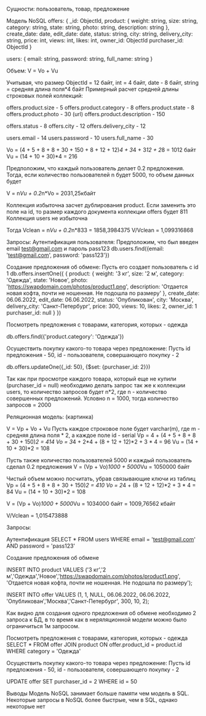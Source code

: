 Сущности: пользователь, товар, предложение

Модель NoSQL
offers:
{
	_id: ObjectId,
	product: {
		weight: string,
		size: string,
		category: string,
		state: string,
		photo: string,
		description: string
	},
	create_date: date,
	edit_date: date,
	status: string,
	city: string,
	delivery_city: string,
	price: int,
	views: int, 
	likes: int,
	owner_id: ObjectId
	purchaser_id: ObjectId
}

users:
{
	email: string,
	password: string,
	full_name: string
}

Объем:
V = Vo + Vu

Учитывая, что размер ObjectId = 12 байт, int = 4 байт, date - 8 байт, string = средняя длина поля*4 байт
Примерный расчет средней длины строковых полей коллекций:

offers.product.size - 5
offers.product.category - 8
offers.product.state - 8
offers.product.photo - 30 (url)
offers.product.description - 150

offers.status - 8
offers.city - 12
offers.delivery_city - 12

users.email - 14
users.password - 10
users.full_name - 30

Vo = (4 + 5 + 8 + 8 + 30 + 150 + 8 + 12 + 12)*4 + 3*4 + 3*12 + 2*8 = 1012 байт
Vu = (14 + 10 + 30)*4 = 216

Предположим, что каждый пользователь делает 0.2 предложения. Тогда, если количество пользователей n будет 5000, то объем данных будет

V = n*Vu + 0.2*n*Vo = 2031,25кбайт

Коллекция избыточна засчет дублирования product. Если заменить это поле на id, то размер каждого документа коллекции offers будет 811
Коллекция users не избыточна

Тогда Vclean = n*Vu + 0.2*n*833 = 1858,3984375
V/Vclean = 1,099316868

Запросы:
Аутентификация пользователя:
Предположим, что был введен email test@gmail.com и пароль pass123
db.users.find({email: 'test@gmail.com', password: 'pass123'})

Создание предложения об обмене:
Пусть его создает пользователь с id 1
db.offers.insertOne({
	{
		product: {
			weight: '3 кг',
			size: '2 м',
			category: 'Одежда',
			state: 'Новое',
			photo: 'https://swapdomain.com/photos/product1.png',
			description: 'Отдается новая кофта, почти не ношенная. Не подошла по размеру'
		},
		create_date: 06.06.2022,
		edit_date: 06.06.2022,
		status: 'Опубликован',
		city: 'Москва',
		delivery_city: 'Санкт-Петербург',
		price: 300,
		views: 10, 
		likes: 2,
		owner_id: 1
		purchaser_id: null
	}
})

Посмотреть предложения с товарами, категория, которых - одежда

db.offers.find({'product.category': 'Одежда'})

Осуществить покупку какого-то товара через предложение:
Пусть id предложения - 50, id - пользователя, совершающего покупку - 2

db.offers.updateOne({_id: 50}, {$set: {purchaser_id: 2}})

Так как при просмотре каждого товара, который еще не купили (purchaser_id = null) необходимо делать запрос так же к коллекции users, то количество запросов будет n*2, где n - количество совершенных предложений. Условно n = 1000, тогда количество запросов = 2000

Реляционная модель:
(картинка)

V = Vp + Vo + Vu
Пусть каждое строковое поле будет varchar(m), где m - средняя длина поля * 2, а каждое поле id - serial
Vp = 4 + (4 + 5 + 8 + 8 + 30 + 150)*2 = 414
Vo = 3*4 + 2*4 + (8 + 12 + 12)*2 + 3 * 4 = 96
Vu = (14 + 10 + 30)*2 = 108

Пусть также количество пользователей 5000 и каждый пользователь сделал 0.2 предложения
V = (Vp + Vo)*1000 + 5000*Vu = 1050000 байт

Чистый объем можно посчитать, убрав связывающие ключи из таблиц
Vp = (4 + 5 + 8 + 8 + 30 + 150)*2 = 410
Vo = 2*4 + (8 + 12 + 12)*2 + 3 * 4 = 84
Vu = (14 + 10 + 30)*2 = 108

V = (Vp + Vo)*1000 + 5000*Vu = 1034000 байт = 1009,76562 кбайт

V/Vclean = 1,015473888

Запросы:

Аутентификация
SELECT * FROM users WHERE
email = 'test@gmail.com' AND
password = 'pass123'


Создание предложения об обмене

INSERT INTO product
VALUES ('3 кг','2 м','Одежда','Новое','https://swapdomain.com/photos/product1.png', 'Отдается новая кофта, почти не ношенная. Не подошла по размеру');

INSERT INTO offer
VALUES  (1, 1, NULL, 06.06.2022, 06.06.2022, 'Опубликован','Москва','Санкт-Петербург', 300, 10, 2);

Как видно для создания одного предложения об обмене необходимо 2 запроса к БД, в то время как в неряляционной модели можно было ограничиться 1м запросом.

Посмотреть предложения с товарами, категория, которых - одежда
SELECT * FROM offer JOIN product ON offer.product_id = product.id
WHERE category = 'Одежда'

Осуществить покупку какого-то товара через предложение:
Пусть id предложения - 50, id - пользователя, совершающего покупку - 2

UPDATE offer
SET purchaser_id = 2
WHERE id = 50

Выводы
Модель NoSQL занимает больше памяти чем модель в SQL. Некоторые запросы в NoSQL более быстрые, чем в SQL, однако некоторые нет 


